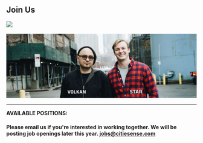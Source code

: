## Join Us 

[<img src="https://farm2.staticflickr.com/1884/42411263990_ce28b58c1b_b.jpg" class="img-responsive" />](https://youtu.be/u31hUZWyzjE)

[<img src="https://github.com/citiesense/docs/blob/master/images/Volkan%20and%20star%202.png?raw=true" class="img-responsive" />](https://youtu.be/u31hUZWyzjE)
__________

**AVAILABLE POSITIONS:**

#### Please email us if you're interested in working together. We will be posting job openings later this year. [jobs@citiesense.com](mailto:jobs@citiesense.com)
